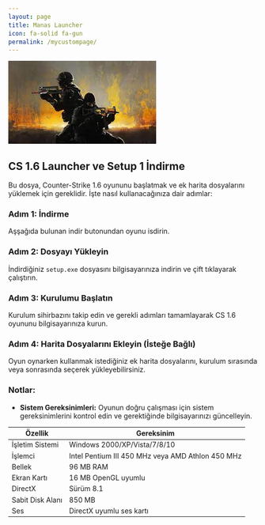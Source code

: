 ```yaml
---
layout: page
title: Manas Launcher
icon: fa-solid fa-gun
permalink: /mycustompage/
---
```


![ ](assets/image.jpeg)

## CS 1.6 Launcher ve Setup 1 İndirme

Bu dosya, Counter-Strike 1.6 oyununu başlatmak ve ek harita dosyalarını yüklemek için gereklidir. İşte nasıl kullanacağınıza dair adımlar:

### Adım 1: İndirme

Aşşağıda bulunan indir butonundan oyunu isdirin.

### Adım 2: Dosyayı Yükleyin

İndirdiğiniz `setup.exe` dosyasını bilgisayarınıza indirin ve çift tıklayarak çalıştırın.

### Adım 3: Kurulumu Başlatın

Kurulum sihirbazını takip edin ve gerekli adımları tamamlayarak CS 1.6 oyununu bilgisayarınıza kurun.

### Adım 4: Harita Dosyalarını Ekleyin (İsteğe Bağlı)

Oyun oynarken kullanmak istediğiniz ek harita dosyalarını, kurulum sırasında veya sonrasında seçerek yükleyebilirsiniz.

### Notlar:

- **Sistem Gereksinimleri:** Oyunun doğru çalışması için sistem gereksinimlerini kontrol edin ve gerektiğinde bilgisayarınızı güncelleyin.

| Özellik          | Gereksinim                  |
|------------------|-----------------------------|
| İşletim Sistemi  | Windows 2000/XP/Vista/7/8/10 |
| İşlemci          | Intel Pentium III 450 MHz veya AMD Athlon 450 MHz |
| Bellek           | 96 MB RAM                   |
| Ekran Kartı      | 16 MB OpenGL uyumlu         |
| DirectX          | Sürüm 8.1                   |
| Sabit Disk Alanı | 850 MB                      |
| Ses              | DirectX uyumlu ses kartı    |



<html lang="en">
<head>
    <meta charset="UTF-8">
    <meta name="viewport" content="width=device-width, initial-scale=1.0">
    <title>Download Page</title>
    <link rel="stylesheet" href="https://cdnjs.cloudflare.com/ajax/libs/font-awesome/6.0.0-beta3/css/all.min.css">
    <style>
        @import url('https://fonts.googleapis.com/css2?family=Poppins:wght@100;200;300;400;500;600;700&display=swap');

        body {
            font-family: 'Poppins', sans-serif;
            margin: 0;
            padding: 0;
            display: flex;
            justify-content: center;
            align-items: center;
            height: 100vh;
            background-color: rgb(24, 24, 24); /* Sitenizin arka plan rengi */
        }

        .download-container {
            text-align: center;
        }

        .download-container h1 {
            font-size: 2em;
            margin-bottom: 20px;
            color: #ffffff; /* Başlık rengi */
        }

        .download-button {
            display: inline-block;
            padding: 10px 20px;
            margin: 10px;
            font-size: 1em;
            color: #fff;
            background-color: #5f2992; /* Buton rengi */
            border: none;
            border-radius: 5px;
            cursor: pointer;
            text-decoration: none;
            transition: background-color 0.3s ease;
        }

        .download-button:hover {
            background-color: #9b36fa; /* Buton hover rengi */
        }

        .download-button i {
            margin-right: 8px;
        }
    </style>
</head>
<body>
    <div class="download-container">
        <h1>Download File</h1>
        <a href="https://drive.google.com/drive/folders/12QSjbjfZgFRn7Aj27nfeeAvVw6vWFEai" class="download-button">
            <i class="fas fa-download"></i> Download File
        </a>
    </div>
</body>
</html>



